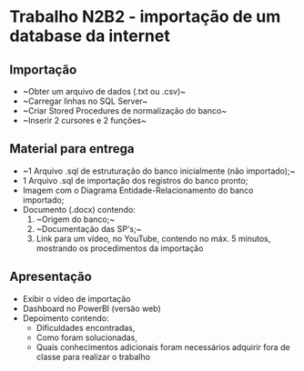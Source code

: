 # Trabalho N2B2 - importação de um database da internet

## Importação

* ~Obter um arquivo de dados (.txt ou .csv)~
* ~Carregar linhas no SQL Server~
* ~Criar Stored Procedures de normalização do banco~
* ~Inserir 2 cursores e 2 funções~

## Material para entrega

* ~1 Arquivo .sql de estruturação do banco inicialmente (não importado);~
* 1 Arquivo .sql de importação dos registros do banco pronto;
* Imagem com o Diagrama Entidade-Relacionamento do banco importado;
* Documento (.docx) contendo:
  1. ~Origem do banco;~
  2. ~Documentação das SP's;~
  3. Link para um vídeo, no YouTube, contendo no máx. 5 minutos, mostrando os procedimentos da importação

## Apresentação

* Exibir o vídeo de importação
* Dashboard no PowerBI (versão web)
* Depoimento contendo:
  * Dificuldades encontradas,
  * Como foram solucionadas,
  * Quais conhecimentos adicionais foram necessários adquirir fora de classe para realizar o trabalho

